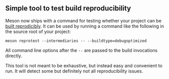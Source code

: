 ## Simple tool to test build reproducibility

Meson now ships with a command for testing whether your project can be
[built reprodicibly](https://reproducible-builds.org/). It can be used
by running a command like the following in the source root of your
project:

    meson reprotest --intermediaries -- --buildtype=debugoptimized

All command line options after the `--` are passed to the build
invocations directly.

This tool is not meant to be exhaustive, but instead easy and
convenient to run. It will detect some but definitely not all
reproducibility issues.
